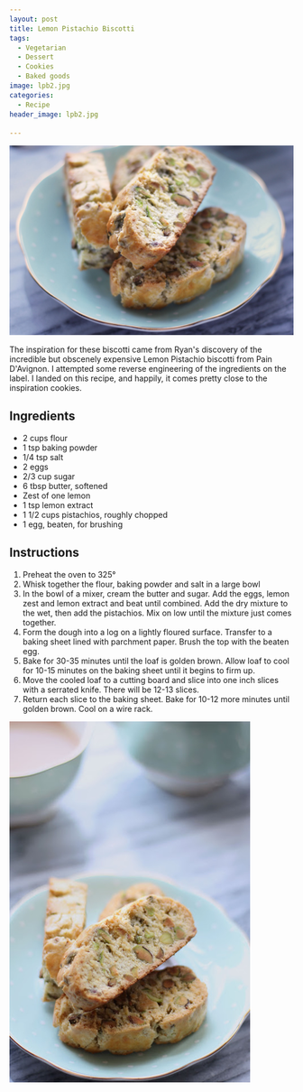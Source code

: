 ```yaml
---
layout: post
title: Lemon Pistachio Biscotti
tags:
  - Vegetarian
  - Dessert
  - Cookies
  - Baked goods
image: lpb2.jpg
categories:
  - Recipe
header_image: lpb2.jpg

---
```


![Image of Lemon Pistachio Biscotti.](/upload/lpb2.jpg)

The inspiration for these biscotti came from Ryan's discovery of the incredible but obscenely expensive Lemon Pistachio biscotti from Pain D'Avignon. I attempted some reverse engineering of the ingredients on the label. I landed on this recipe, and happily, it comes pretty close to the inspiration cookies.

## Ingredients

- 2 cups flour
- 1 tsp baking powder
- 1/4 tsp salt
- 2 eggs
- 2/3 cup sugar
- 6 tbsp butter, softened
- Zest of one lemon
- 1 tsp lemon extract
- 1 1/2 cups pistachios, roughly chopped
- 1 egg, beaten, for brushing

## Instructions

1. Preheat the oven to 325°
1. Whisk together the flour, baking powder and salt in a large bowl
1. In the bowl of a mixer, cream the butter and sugar. Add the eggs, lemon zest and lemon extract and beat until combined. Add the dry mixture to the wet, then add the pistachios. Mix on low until the mixture just comes together.
1. Form the dough into a log on a lightly floured surface. Transfer to a baking sheet lined with parchment paper. Brush the top with the beaten egg.
1. Bake for 30-35 minutes until the loaf is golden brown. Allow loaf to cool for 10-15 minutes on the baking sheet until it begins to firm up. 
1. Move the cooled loaf to a cutting board and slice into one inch slices with a serrated knife. There will be 12-13 slices.
1. Return each slice to the baking sheet. Bake for 10-12 more minutes until golden brown. Cool on a wire rack.





![Image of Lemon Pistachio Biscotti.](/upload/lpb1.jpg)